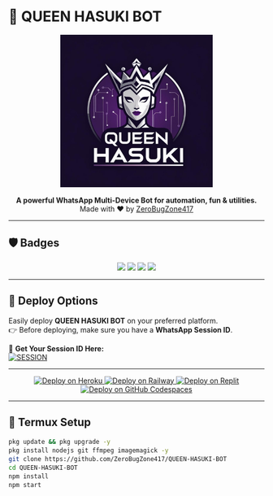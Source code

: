 # 👑 QUEEN HASUKI BOT

<p align="center">
  <img src="https://github.com/ZeroBugZone417/QUEEN-HASUKI-BOT/blob/main/lib/QUEEN%20HASUKI.png?raw=true" alt="Queen Hasuki Logo" width="300"/>
</p>

<p align="center">
  <b>A powerful WhatsApp Multi-Device Bot for automation, fun & utilities.</b><br>
  Made with ❤️ by <a href="https://github.com/ZeroBugZone417">ZeroBugZone417</a>
</p>

---

## 🛡️ Badges

<p align="center">
  <img src="https://img.shields.io/github/stars/ZeroBugZone417/QUEEN-HASUKI-BOT?style=for-the-badge" />
  <img src="https://img.shields.io/github/forks/ZeroBugZone417/QUEEN-HASUKI-BOT?style=for-the-badge" />
  <img src="https://img.shields.io/github/issues/ZeroBugZone417/QUEEN-HASUKI-BOT?style=for-the-badge" />
  <img src="https://img.shields.io/github/license/ZeroBugZone417/QUEEN-HASUKI-BOT?style=for-the-badge" />
</p>

---

## 🚀 Deploy Options

Easily deploy **QUEEN HASUKI BOT** on your preferred platform.  
👉 Before deploying, make sure you have a **WhatsApp Session ID**.

🔑 **Get Your Session ID Here:**  
[![SESSION](https://img.shields.io/badge/Get%20Session%20ID-Click%20Here-green?style=for-the-badge&logo=whatsapp)](https://replit.com/@QueenHasukiBot/Session-Generator)  

---

<p align="center">

<a href="https://heroku.com/deploy?template=https://github.com/ZeroBugZone417/QUEEN-HASUKI-BOT">
  <img src="https://img.shields.io/badge/Deploy%20On-Heroku-7056bf?style=for-the-badge&logo=heroku" alt="Deploy on Heroku"/>
</a>

<a href="https://railway.app/new/template?template=https://github.com/ZeroBugZone417/QUEEN-HASUKI-BOT">
  <img src="https://img.shields.io/badge/Deploy%20On-Railway-purple?style=for-the-badge&logo=railway" alt="Deploy on Railway"/>
</a>

<a href="https://replit.com/github/ZeroBugZone417/QUEEN-HASUKI-BOT">
  <img src="https://img.shields.io/badge/Deploy%20On-Replit-orange?style=for-the-badge&logo=replit" alt="Deploy on Replit"/>
</a>

<a href="https://github.com/codespaces/new?repo=ZeroBugZone417/QUEEN-HASUKI-BOT">
  <img src="https://img.shields.io/badge/Deploy%20On-GitHub%20Codespaces-black?style=for-the-badge&logo=github" alt="Deploy on GitHub Codespaces"/>
</a>

</p>

---

## 📱 Termux Setup

```bash
pkg update && pkg upgrade -y
pkg install nodejs git ffmpeg imagemagick -y
git clone https://github.com/ZeroBugZone417/QUEEN-HASUKI-BOT
cd QUEEN-HASUKI-BOT
npm install
npm start
